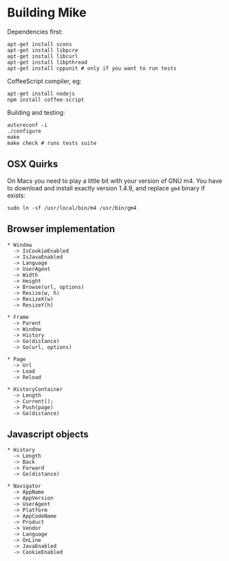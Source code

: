 # Building Mike

Dependencies first:

    apt-get install scons
    apt-get install libpcre
    apt-get install libcurl
    apt-get install libpthread
    apt-get install cppunit # only if you want to run tests

CoffeeScript compiler, eg:

    apt-get install nodejs
    npm install coffee-script

Building and testing:
  
    autoreconf -i
    ./configure
    make
    make check # runs tests suite

## OSX Quirks

On Macs you need to play a little bit with your version of GNU m4.
You have to download and install exactly version 1.4.9, and replace
`gm4` binary if exists: 

    sudo ln -sf /usr/local/bin/m4 /usr/bin/gm4

## Browser implementation

    * Window
      -> IsCookieEnabled
      -> IsJavaEnabled
      -> Language
      -> UserAgent
      -> Width
      -> Height
      -> Browse(url, options)
      -> Resize(w, h)
      -> ResizeX(w)
      -> ResizeY(h)

    * Frame
      -> Parent
      -> Window
      -> History
      -> Go(distance)
      -> Go(url, options)

    * Page
      -> Url
      -> Load
      -> Reload

    * HistoryContainer
      -> Length
      -> Current();
      -> Push(page)
      -> Go(distance)

## Javascript objects
    
    * History
      -> Length
      -> Back
      -> Forward
      -> Go(distance)

    * Navigator
      -> AppName
      -> AppVersion
      -> UserAgent
      -> Platform
      -> AppCodeName
      -> Product
      -> Vendor
      -> Language
      -> OnLine
      -> JavaEnabled
      -> CookieEnabled